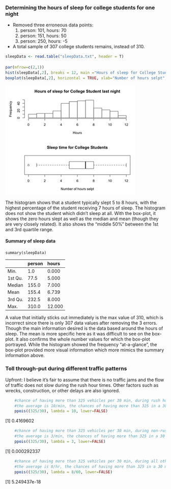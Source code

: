 ### Determining the hours of sleep for college students for one night
 - Removed three erroneous data points:
  	1. person: 101, hours: 70
  	2. person: 151, hours: 50
  	3. person: 250, hours: -5
- A total sample of 307 college students remains, instead of 310.

```R
sleepData <- read.table("sleepData.txt", header = T)

par(mfrow=c(2,1))
hist(sleepData[,2], breaks = 12, main ="Hours of sleep for College Student last night", xlab ="Hours")
boxplot(sleepData[,2], horizontal = TRUE, xlab="Number of hours selpt", main="Sleep time for College Students")
```

![sleep-diagrams](sleep-diagrams.png)

The histogram shows that a student typically slept 5 to 8 hours, with the highest percentage of the student receiving 7 hours of sleep. The histogram does not show the student which didn’t sleep at all. With the box-plot, it shows the zero hours slept as well as the median and mean (though they are very closely related). It also shows the “middle 50%” between the 1st and 3rd quartile range.

#### Summary of sleep data
`summary(sleepData)`

|         | person  | hours   |
| :----   | :----   |:----    |
| Min.    | 1.0     | 0.000   |
| 1st Qu. | 77.5    |	5.000   |
| Median  | 155.0   |	7.000   |
| Mean    | 155.4   |	6.739   |
| 3rd Qu. | 232.5   | 8.000   |
| Max.    | 310.0   | 12.000  |

A value that initially sticks out immediately is the max value of 310, which is incorrect since there is only 307 data values after removing the 3 errors. Though the main information desired is the data based around the hours of sleep. The mean is more specific here as it was difficult to see on the box-plot. It also confirms the whole number values for which the box-plot portrayed. While the histogram showed the frequency “at-a-glance”, the box-plot provided more visual information which more mimics the summary information above.


### Toll through-put during different traffic patterns
Upfront:  I believe it’s fair to assume that there is no traffic jams and the flow of traffic does not slow during the rush hour times. Other factors such as wrecks, construction, or other delays are also ignored. 

```R
	#chance of having more than 325 vehicles per 30 min, during rush hour (7AM-10AM, 4PM-7PM)
	#the average is 10/min, the chances of having more than 325 in a 30 minute period:
	ppois((325/30), lambda = 10, lower=FALSE) 
```
[1] 0.4169602   

```R
	#chance of having more than 325 vehicles per 30 min, during non-rush hour (10AM-4PM)
	#the average is 3/min, the chances of having more than 325 in a 30 minute period
	ppois((325/30), lambda = 3, lower=FALSE) 
```
[1] 0.000292337  

```R
	#chance of having more than 325 vehicles per 30 min, during all other hours
	#the average is 8/hr, the chances of having more than 325 in a 30 minute period
	ppois((325/30), lambda = 8/60, lower=FALSE)
```
[1] 5.249437e-18  

